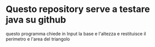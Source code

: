 # Questo repository serve a testare java su github
questo programma chiede in Input la base e l'altezza e restituisce il perimetro e l'area del triangolo
